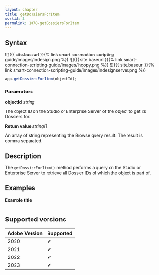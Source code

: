 ```yaml
---
layout: chapter
title: getDossiersForItem
sortid: 2
permalink: 1078-getDossiersForItem
---
```


## Syntax

![]({{ site.baseurl }}{% link smart-connection-scripting-guide/images/indesign.png %}) ![]({{ site.baseurl }}{% link smart-connection-scripting-guide/images/incopy.png %}) ![]({{ site.baseurl }}{% link smart-connection-scripting-guide/images/indesignserver.png %})

```javascript
app.getDossiersForItem(objectId);
```

### Parameters

**objectId** _string_

The object ID on the Studio or Enterprise Server of the object to get its Dossiers for.

**Return value** _string[]_

An array of string representing the Browse query result.
The result is comma separated.

## Description

The `getDossierForItem()` method performs a query on the Studio or Enterprise Server to retrieve all Dossier IDs of which the object is part of.

## Examples

**Example title**

```javascript

```

## Supported versions

| Adobe Version | Supported |
| ------------- | --------- |
| 2020          | ✔         |
| 2021          | ✔         |
| 2022          | ✔         |
| 2023          | ✔         |

